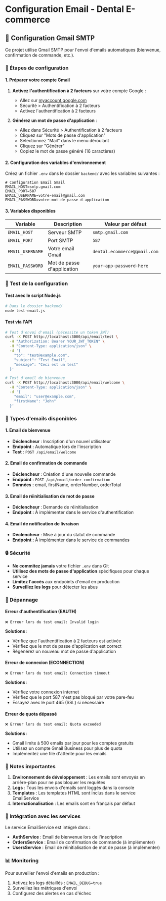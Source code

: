 # Configuration Email - Dental E-commerce

## 📧 Configuration Gmail SMTP

Ce projet utilise Gmail SMTP pour l'envoi d'emails automatiques (bienvenue, confirmation de commande, etc.).

### 🔧 Étapes de configuration

#### 1. Préparer votre compte Gmail

1. **Activez l'authentification à 2 facteurs** sur votre compte Google :
   - Allez sur [myaccount.google.com](https://myaccount.google.com)
   - Sécurité > Authentification à 2 facteurs
   - Activez l'authentification à 2 facteurs

2. **Générez un mot de passe d'application** :
   - Allez dans Sécurité > Authentification à 2 facteurs
   - Cliquez sur "Mots de passe d'application"
   - Sélectionnez "Mail" dans le menu déroulant
   - Cliquez sur "Générer"
   - Copiez le mot de passe généré (16 caractères)

#### 2. Configuration des variables d'environnement

Créez un fichier `.env` dans le dossier `backend/` avec les variables suivantes :

```env
# Configuration Email Gmail
EMAIL_HOST=smtp.gmail.com
EMAIL_PORT=587
EMAIL_USERNAME=votre-email@gmail.com
EMAIL_PASSWORD=votre-mot-de-passe-d-application
```

#### 3. Variables disponibles

| Variable | Description | Valeur par défaut |
|----------|-------------|-------------------|
| `EMAIL_HOST` | Serveur SMTP | `smtp.gmail.com` |
| `EMAIL_PORT` | Port SMTP | `587` |
| `EMAIL_USERNAME` | Votre email Gmail | `dental.ecommerce@gmail.com` |
| `EMAIL_PASSWORD` | Mot de passe d'application | `your-app-password-here` |

### 🧪 Test de la configuration

#### Test avec le script Node.js

```bash
# Dans le dossier backend/
node test-email.js
```

#### Test via l'API

```bash
# Test d'envoi d'email (nécessite un token JWT)
curl -X POST http://localhost:3000/api/email/test \
  -H "Authorization: Bearer YOUR_JWT_TOKEN" \
  -H "Content-Type: application/json" \
  -d '{
    "to": "test@example.com",
    "subject": "Test Email",
    "message": "Ceci est un test"
  }'

# Test d'email de bienvenue
curl -X POST http://localhost:3000/api/email/welcome \
  -H "Content-Type: application/json" \
  -d '{
    "email": "user@example.com",
    "firstName": "John"
  }'
```

### 📧 Types d'emails disponibles

#### 1. Email de bienvenue
- **Déclencheur** : Inscription d'un nouvel utilisateur
- **Endpoint** : Automatique lors de l'inscription
- **Test** : `POST /api/email/welcome`

#### 2. Email de confirmation de commande
- **Déclencheur** : Création d'une nouvelle commande
- **Endpoint** : `POST /api/email/order-confirmation`
- **Données** : email, firstName, orderNumber, orderTotal

#### 3. Email de réinitialisation de mot de passe
- **Déclencheur** : Demande de réinitialisation
- **Endpoint** : À implémenter dans le service d'authentification

#### 4. Email de notification de livraison
- **Déclencheur** : Mise à jour du statut de commande
- **Endpoint** : À implémenter dans le service de commandes

### 🔒 Sécurité

- **Ne commitez jamais** votre fichier `.env` dans Git
- **Utilisez des mots de passe d'application** spécifiques pour chaque service
- **Limitez l'accès** aux endpoints d'email en production
- **Surveillez les logs** pour détecter les abus

### 🚨 Dépannage

#### Erreur d'authentification (EAUTH)
```
❌ Erreur lors du test email: Invalid login
```

**Solutions :**
- Vérifiez que l'authentification à 2 facteurs est activée
- Vérifiez que le mot de passe d'application est correct
- Régénérez un nouveau mot de passe d'application

#### Erreur de connexion (ECONNECTION)
```
❌ Erreur lors du test email: Connection timeout
```

**Solutions :**
- Vérifiez votre connexion internet
- Vérifiez que le port 587 n'est pas bloqué par votre pare-feu
- Essayez avec le port 465 (SSL) si nécessaire

#### Erreur de quota dépassé
```
❌ Erreur lors du test email: Quota exceeded
```

**Solutions :**
- Gmail limite à 500 emails par jour pour les comptes gratuits
- Utilisez un compte Gmail Business pour plus de quota
- Implémentez une file d'attente pour les emails

### 📝 Notes importantes

1. **Environnement de développement** : Les emails sont envoyés en arrière-plan pour ne pas bloquer les requêtes
2. **Logs** : Tous les envois d'emails sont loggés dans la console
3. **Templates** : Les templates HTML sont inclus dans le service EmailService
4. **Internationalisation** : Les emails sont en français par défaut

### 🔄 Intégration avec les services

Le service EmailService est intégré dans :
- **AuthService** : Email de bienvenue lors de l'inscription
- **OrdersService** : Email de confirmation de commande (à implémenter)
- **UsersService** : Email de réinitialisation de mot de passe (à implémenter)

### 📊 Monitoring

Pour surveiller l'envoi d'emails en production :
1. Activez les logs détaillés : `EMAIL_DEBUG=true`
2. Surveillez les métriques d'envoi
3. Configurez des alertes en cas d'échec 